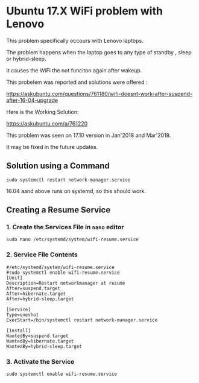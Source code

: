 # Ubuntu 17.X WiFi problem with Lenovo

This problem specifically occours with Lenovo laptops.

The problem happens when the laptop goes to any type of standby , sleep or hybrid-sleep.

It causes the WiFi the not funciton again after wakeup.

This probelem was reported and solutions were offered :

https://askubuntu.com/questions/761180/wifi-doesnt-work-after-suspend-after-16-04-upgrade

Here is the Working Solution:

https://askubuntu.com/a/761220

This problem was seen on 17.10 version in Jan'2018 and Mar'2018.

It may be fixed in the future updates.

## Solution using a Command

```shell
sudo systemctl restart network-manager.service
```

16.04 aand above runs on systemd, so this should work.

## Creating a Resume Service

### 1. Create the Services File in `nano` editor

```shell
sudo nano /etc/systemd/system/wifi-resume.service
```

### 2. Service File Contents

```shell
#/etc/systemd/system/wifi-resume.service
#sudo systemctl enable wifi-resume.service
[Unit]
Description=Restart networkmanager at resume
After=suspend.target
After=hibernate.target
After=hybrid-sleep.target

[Service]
Type=oneshot
ExecStart=/bin/systemctl restart network-manager.service

[Install]
WantedBy=suspend.target
WantedBy=hibernate.target
WantedBy=hybrid-sleep.target
```

### 3. Activate the Service

```shell
sudo systemctl enable wifi-resume.service
```

